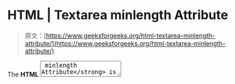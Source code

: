 # HTML | Textarea minlength Attribute

> 原文：[https://www.geeksforgeeks.org/html-textarea-minlength-attribute/](https://www.geeksforgeeks.org/html-textarea-minlength-attribute/)

The **HTML <Textarea> minlength Attribute** is used to define the minimum number of characters (as UTF-16 code units) of a Textarea Element. The Integer value must start with 0 or higher. 
**Syntax: **

```html
<Textarea minlength="numeric"> 
```

**Attribute Value:** 

*   **number:** It contains the numeric value i.e 0 or higher.

**Example: **

## html

```html
<!DOCTYPE html>
<html>

<body>
    <center>
        <h1 style="color:green;">
        GeeksforGeeks
        </h1>
        <h2>
       Textarea minlength attribute
        </h2>
        <textarea rows="4"
                  cols="50"
                  minlength="6">
            write here something that you want...
        </textarea>
    </center>
</body>

</html>
```

**Output:** 

![](img/6b3cba2b956030b247644c419b3d667d.png)

**Supported Browsers:** The browsers supported by **<Textarea> minlength Attribute** are listed below: 

*   Google Chrome
*   Internet Explorer
*   Firefox
*   Apple Safari
*   Opera